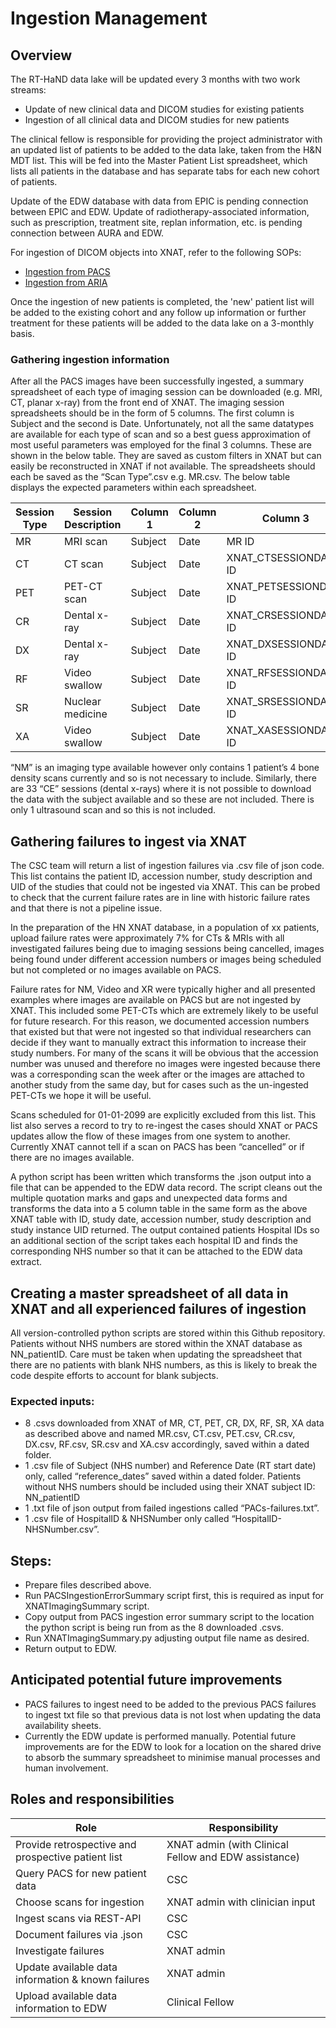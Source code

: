 # Ingestion Management

## Overview 
The RT-HaND data lake will be updated every 3 months with two work streams:
- Update of new clinical data and DICOM studies for existing patients
- Ingestion of all clinical data and DICOM studies for new patients

The clinical fellow is responsible for providing the project administrator with an updated list of patients to be added to the data lake, taken from the H&N MDT list.  This will be fed into the Master Patient List spreadsheet, which lists all patients in the database and has separate tabs for each new cohort of patients.

Update of the EDW database with data from EPIC is pending connection between EPIC and EDW.  Update of radiotherapy-associated information, such as prescription, treatment site, replan information, etc. is pending connection between AURA and EDW.

For ingestion of DICOM objects into XNAT, refer to the following SOPs:
 - [Ingestion from PACS](SOP-PACS-Ingestion.md)
 - [Ingestion from ARIA](SOP-RT-DICOM-Ingestion.md)

Once the ingestion of new patients is completed, the 'new' patient list will be added to the existing cohort and any follow up information or further treatment for these patients will be added to the data lake on a 3-monthly basis.

### Gathering ingestion information
After all the PACS images have been successfully ingested, a summary spreadsheet of each type of imaging session can be downloaded (e.g. MRI, CT, planar x-ray) from the front end of XNAT.
The imaging session spreadsheets should be in the form of 5 columns. The first column is Subject and the second is Date. Unfortunately, not all the same datatypes are available for each type of scan and so a best guess approximation of most useful parameters was employed for the final 3 columns. These are shown in the below table. They are saved as custom filters in XNAT but can easily be reconstructed in XNAT if not available. The spreadsheets should each be saved as the “Scan Type”.csv e.g. MR.csv. The below table displays the expected parameters within each spreadsheet.

| Session Type | Session Description | Column 1 | Column 2 | Column 3 | Column 4 | Column 5 |
|-------------|---------------------|---------|---------|---------|---------|---------|
| MR          | MRI scan            | Subject | Date    | MR ID   | Scanner | Scans   |
| CT          | CT scan             | Subject | Date    | XNAT_CTSESSIONDATA ID | UID | Scans   |
| PET         | PET-CT scan         | Subject | Date    | XNAT_PETSESSIONDATA ID | UID | Scans  |
| CR          | Dental x-ray        | Subject | Date    | XNAT_CRSESSIONDATA ID | ID  | Session |
| DX          | Dental x-ray        | Subject | Date    | XNAT_DXSESSIONDATA ID | UID | Scans   |
| RF          | Video swallow       | Subject | Date    | XNAT_RFSESSIONDATA ID | ID  | Session |
| SR          | Nuclear medicine    | Subject | Date    | XNAT_SRSESSIONDATA ID | ID  | Creator |
| XA          | Video swallow       | Subject | Date    | XNAT_XASESSIONDATA ID | ID  | Creator |

“NM” is an imaging type available however only contains 1 patient’s 4 bone density scans currently and so is not necessary to include. Similarly, there are 33 “CE” sessions (dental x-rays) where it is not possible to download the data with the subject available and so these are not included. There is only 1 ultrasound scan and so this is not included.

## Gathering failures to ingest via XNAT
The CSC team will return a list of ingestion failures via .csv file of json code. This list contains the patient ID, accession number, study description and UID of the studies that could not be ingested via XNAT. This can be probed to check that the current failure rates are in line with historic failure rates and that there is not a pipeline issue.

In the preparation of the HN XNAT database, in a population of xx patients, upload failure rates were approximately 7% for CTs & MRIs with all investigated failures being due to imaging sessions being cancelled, images being found under different accession numbers or images being scheduled but not completed or no images available on PACS.

Failure rates for NM, Video and XR were typically higher and all presented examples where images are available on PACS but are not ingested by XNAT. This included some PET-CTs which are extremely likely to be useful for future research. For this reason, we documented accession numbers that existed but that were not ingested so that individual researchers can decide if they want to manually extract this information to increase their study numbers. For many of the scans it will be obvious that the accession number was unused and therefore no images were ingested because there was a corresponding scan the week after or the images are attached to another study from the same day, but for cases such as the un-ingested PET-CTs we hope it will be useful.

Scans scheduled for 01-01-2099 are explicitly excluded from this list. This list also serves a record to try to re-ingest the cases should XNAT or PACS updates allow the flow of these images from one system to another. Currently XNAT cannot tell if a scan on PACS has been “cancelled” or if there are no images available.  

A python script has been written which transforms the .json output into a file that can be appended to the EDW data record. The script cleans out the multiple quotation marks and gaps and unexpected data forms and transforms the data into a 5 column table in the same form as the above XNAT table with ID, study date, accession number, study description and study instance UID returned. The output contained patients Hospital IDs so an additional section of the script takes each hospital ID and finds the corresponding NHS number so that it can be attached to the EDW data extract.

## Creating a master spreadsheet of all data in XNAT and all experienced failures of ingestion
All version-controlled python scripts are stored within this Github repository. Patients without NHS numbers are stored within the XNAT database as NN_patientID. Care must be taken when updating the spreadsheet that there are no patients with blank NHS numbers, as  this is likely to break the code despite efforts to account for blank subjects.

### Expected inputs:
-	8 .csvs downloaded from XNAT of MR, CT, PET, CR, DX, RF, SR, XA data as described above and named MR.csv, CT.csv, PET.csv, CR.csv, DX.csv, RF.csv, SR.csv and XA.csv accordingly, saved within a dated folder.  
-	1 .csv file of Subject (NHS number) and Reference Date (RT start date) only, called “reference_dates” saved within a dated folder. Patients without NHS numbers should be included using their XNAT subject ID: NN_patientID  
-	1 .txt file of json output from failed ingestions called “PACs-failures.txt”.  
-	1 .csv file of HospitalID & NHSNumber only called “HospitalID-NHSNumber.csv”.  

## Steps:
-	Prepare files described above.  
-	Run PACSIngestionErrorSummary script first, this is required as input for XNATImagingSummary script.  
-	Copy output from PACS ingestion error summary script to the location the python script is being run from as the 8 downloaded .csvs.  
-	Run XNATImagingSummary.py adjusting output file name as desired.  
-	Return output to EDW.  

## Anticipated potential future improvements
-	PACS failures to ingest need to be added to the previous PACS failures to ingest txt file so that previous data is not lost when updating the data availability sheets.  
-	Currently the EDW update  is performed manually. Potential future improvements are for the EDW to look for a location on the shared drive to absorb the summary spreadsheet to minimise manual processes and human involvement.  

## Roles and responsibilities

| Role                                       | Responsibility                        |
|--------------------------------------------|--------------------------------------|
| Provide retrospective and prospective patient list | XNAT admin (with Clinical Fellow and EDW assistance)    |
| Query PACS for new patient data           | CSC                                  |
| Choose scans for ingestion                | XNAT admin with clinician input      |
| Ingest scans via REST-API                 | CSC                                  |
| Document failures via .json                | CSC                                  |
| Investigate failures                       | XNAT admin                           |
| Update available data information & known failures | XNAT admin                     |
| Upload available data information to EDW  | Clinical Fellow               |
